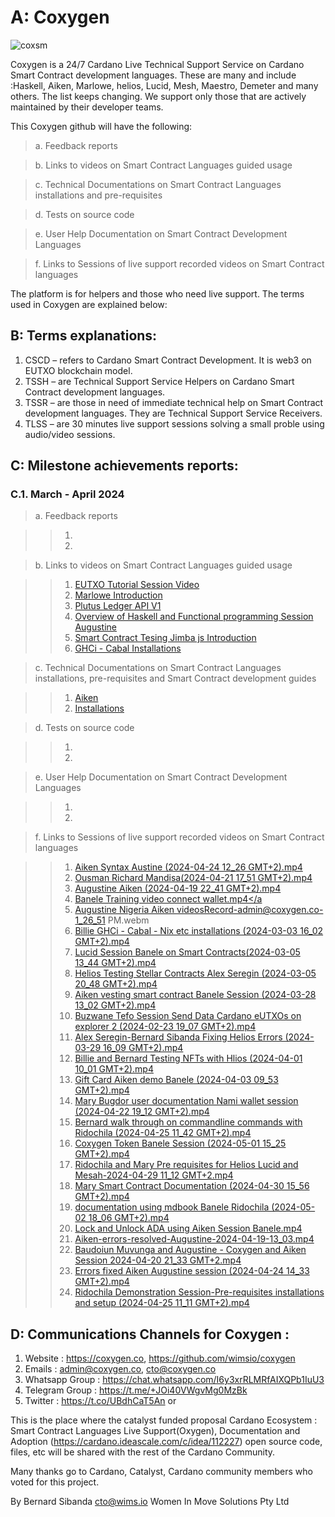 # A: Coxygen
![coxsm](https://github.com/wimsio/coxygen/assets/44117539/1d66f9c5-8b1b-410f-bc30-121b1b43a33d)

Coxygen is a 24/7 Cardano Live Technical Support Service on Cardano Smart Contract development languages. These are many and include :Haskell, Aiken, Marlowe, helios, Lucid, Mesh, Maestro, Demeter and many others. The list keeps changing. We support only those that are actively maintained by their developer teams.

This Coxygen github will have the following:

> a. Feedback reports

> b. Links to videos on Smart Contract Languages guided usage

> c. Technical Documentations on Smart Contract Languages installations and pre-requisites

> d. Tests on source code

> e. User Help Documentation on Smart Contract Development Languages

> f. Links to Sessions of live support recorded videos on Smart Contract languages

The platform is for helpers and those who need live support. The terms used in Coxygen are explained below:

## B: Terms explanations:

1. CSCD – refers to Cardano Smart Contract Development. It is web3 on EUTXO blockchain model.
2. TSSH – are Technical Support Service Helpers on Cardano Smart Contract development languages.
3. TSSR – are those in need of immediate technical help on Smart Contract development languages. They are Technical Support Service Receivers.
4. TLSS – are 30 minutes live support sessions solving a small proble using audio/video sessions.

## C: Milestone achievements reports:

### C.1. March - April 2024

> a. Feedback reports

>> 1. <a href="https://coxygen.co/videos/Aiken-errors-resolved-Augustine-2024-04-19-13_03.mp4"></a>
>> 2. <a href="https://coxygen.co/videos/Ousman Richard Mandisa(2024-04-21 17_51 GMT+2).mp4"></a>

> b. Links to videos on Smart Contract Languages guided usage

>> 1. <a href="https://coxygen.co/videos/Buzwane Tefo Session Send Data Cardano eUTXOs on explorer 1 (2024-04-02 11_11 GMT+2).mp4">EUTXO Tutorial Session Video</a>
>> 2. <a href="https://coxygen.co/videos/Thomas Mabele Masibo Marlowe Introduction (2024-03-27 13_06 GMT+2).mp4">Marlowe Introduction</a>
>> 3. <a href="https://coxygen.co/videos/Augustine Session Plutus Core ledger api (2024-04-25 13_02 GMT+2).mp4">Plutus Ledger API V1 </a>
>> 4. <a href="https://coxygen.co/videos/Overview of Haskell and Functional programming Session Augustine (2024-04-25 14_36 GMT+2).mp4">Overview of Haskell and Functional programming Session Augustine </a>
>> 5. <a href="https://coxygen.co/videos/Annointed George-Boaz-Chisomaga-Rido-Priscilla-smart contract typescript testing using jimba js (2024-04-22 09_26 GMT+2).mp4 ">Smart Contract Tesing Jimba js Introduction</a>
>> 6. <a href="https://coxygen.co/videos/Billie GHCi - Cabal - Nix etc installations (2024-03-03 16_02 GMT+2).mp4">GHCi - Cabal Installations</a>

> c. Technical Documentations on Smart Contract Languages installations, pre-requisites and Smart Contract development guides

>> 1. <a href="https://coxygen.co/aiken/">Aiken</a>
>> 2. <a href="[https://coxygen.co/videos/Ousman Richard Mandisa(2024-04-21 17_51 GMT+2).mp4](https://coxygen.co/installations/)">Installations</a>

> d. Tests on source code

>> 1. <a href="https://coxygen.co/videos/Aiken-errors-resolved-Augustine-2024-04-19-13_03.mp4"></a>
>> 2. <a href="https://coxygen.co/videos/Ousman Richard Mandisa(2024-04-21 17_51 GMT+2).mp4"></a>

> e. User Help Documentation on Smart Contract Development Languages

>> 1. <a href="https://coxygen.co/videos/Aiken-errors-resolved-Augustine-2024-04-19-13_03.mp4"></a>
>> 2. <a href="https://coxygen.co/videos/Ousman Richard Mandisa(2024-04-21 17_51 GMT+2).mp4"></a>

> f. Links to Sessions of live support recorded videos on Smart Contract languages

>> 1. <a href="https://coxygen.co/videos/Aiken-errors-resolved-Augustine-2024-04-19-13_03.mp4">Aiken Syntax Austine (2024-04-24 12_26 GMT+2).mp4</a>
>> 2. <a href="https://coxygen.co/videos/Ousman Richard Mandisa(2024-04-21 17_51 GMT+2).mp4">Ousman Richard Mandisa(2024-04-21 17_51 GMT+2).mp4</a>
>> 3. <a href="https://coxygen.co/videos/Augustine Aiken (2024-04-19 22_41 GMT+2).mp4">Augustine Aiken (2024-04-19 22_41 GMT+2).mp4</a>
>> 4. <a href="https://coxygen.co/videos/Banele Training video connect wallet.mp4">Banele Training video connect wallet.mp4</a
>> 5. <a href="https://coxygen.co/videos/Augustine Nigeria Aiken videosRecord-admin@coxygen.co-1_26_51 PM.webm">Augustine Nigeria Aiken videosRecord-admin@coxygen.co-1_26_51 PM.webm</a>
>> 6. <a href="https://coxygen.co/videos/Billie GHCi - Cabal - Nix etc installations (2024-03-03 16_02 GMT+2).mp4">Billie GHCi - Cabal - Nix etc installations (2024-03-03 16_02 GMT+2).mp4</a>
>> 7. <a href="https://coxygen.co/videos/Lucid Session Banele on Smart Contracts(2024-03-05 13_44 GMT+2).mp4">Lucid Session Banele on Smart Contracts(2024-03-05 13_44 GMT+2).mp4</a>
>> 8. <a href="https://coxygen.co/videos/Helios Testing Stellar Contracts Alex Seregin (2024-03-05 20_48 GMT+2).mp4">Helios Testing Stellar Contracts Alex Seregin (2024-03-05 20_48 GMT+2).mp4</a>
>> 9. <a href="https://coxygen.co/videos/Aiken vesting smart contract Banele Session (2024-03-28 13_02 GMT+2).mp4">Aiken vesting smart contract Banele Session (2024-03-28 13_02 GMT+2).mp4</a>
>> 10. <a href="https://coxygen.co/videos/Buzwane Tefo Session Send Data Cardano eUTXOs on explorer 2 (2024-02-23 19_07 GMT+2).mp4">Buzwane Tefo Session Send Data Cardano eUTXOs on explorer 2 (2024-02-23 19_07 GMT+2).mp4</a>
>> 11. <a href="https://coxygen.co/videos/Alex Seregin-Bernard Sibanda Fixing Helios Errors (2024-03-29 16_09 GMT+2).mp4">Alex Seregin-Bernard Sibanda Fixing Helios Errors (2024-03-29 16_09 GMT+2).mp4</a>
>> 12. <a href="https://coxygen.co/videos/Billie and Bernard Testing NFTs with Hlios (2024-04-01 10_01 GMT+2).mp4">Billie and Bernard Testing NFTs with Hlios (2024-04-01 10_01 GMT+2).mp4</a>
>> 13. <a href="https://coxygen.co/videos/Gift Card Aiken demo Banele (2024-04-03 09_53 GMT+2).mp4">Gift Card Aiken demo Banele (2024-04-03 09_53 GMT+2).mp4</a>
>> 14. <a href="https://coxygen.co/videos/Mary Bugdor user documentation Nami wallet session (2024-04-22 19_12 GMT+2).mp4">Mary Bugdor user documentation Nami wallet session (2024-04-22 19_12 GMT+2).mp4</a>
>> 15. <a href="https://coxygen.co/videos/Bernard walk through on commandline commands with Ridochila (2024-04-25 11_42 GMT+2).mp4">Bernard walk through on commandline commands with Ridochila (2024-04-25 11_42 GMT+2).mp4</a>
>> 16. <a href="https://coxygen.co/videos/Coxygen Token Banele Session  (2024-05-01 15_25 GMT+2).mp4">Coxygen Token Banele Session  (2024-05-01 15_25 GMT+2).mp4</a>
>> 17. <a href="https://coxygen.co/videos/Ridochila and Mary Pre requisites for Helios Lucid and Mesah-2024-04-29 11_12 GMT+2.mp4">Ridochila and Mary Pre requisites for Helios Lucid and Mesah-2024-04-29 11_12 GMT+2.mp4</a>
>> 18. <a href="https://coxygen.co/videos/Mary Smart Contract Documentation  (2024-04-30 15_56 GMT+2).mp4">Mary Smart Contract Documentation  (2024-04-30 15_56 GMT+2).mp4</a>
>> 19. <a href="https://coxygen.co/videos/documentation using mdbook Banele Ridochila (2024-05-02 18_06 GMT+2).mp4">documentation using mdbook Banele Ridochila (2024-05-02 18_06 GMT+2).mp4</a>
>> 20. <a href="https://coxygen.co/videos/Lock and Unlock ADA using Aiken Session Banele.mp4">Lock and Unlock ADA using Aiken Session Banele.mp4</a>
>> 21. <a href="https://coxygen.co/videos/Aiken-errors-resolved-Augustine-2024-04-19-13_03.mp4">Aiken-errors-resolved-Augustine-2024-04-19-13_03.mp4</a>
>> 22. <a href="https://coxygen.co/videos/Baudoiun Muvunga and Augustine - Coxygen and Aiken Session 2024-04-20 21_33 GMT+2.mp4">Baudoiun Muvunga and Augustine - Coxygen and Aiken Session 2024-04-20 21_33 GMT+2.mp4</a>
>> 23. <a href="https://coxygen.co/videos/Errors fixed Aiken Augustine session (2024-04-24 14_33 GMT+2).mp4">Errors fixed Aiken Augustine session (2024-04-24 14_33 GMT+2).mp4</a>
>> 24. <a href="https://coxygen.co/videos/Ridochila Demonstration Session-Pre-requisites installations and setup (2024-04-25 11_11 GMT+2).mp4">Ridochila Demonstration Session-Pre-requisites installations and setup (2024-04-25 11_11 GMT+2).mp4</a>

## D: Communications Channels for Coxygen : 

1. Website : https://coxygen.co, https://github.com/wimsio/coxygen
2. Emails : admin@coxygen.co, cto@coxygen.co
3. Whatsapp Group : https://chat.whatsapp.com/I6y3xrRLMRfAIXQPb1IuU3
5. Telegram Group : https://t.me/+JOi40VWgvMg0MzBk
6. Twitter : https://t.co/UBdhCaT5An or 

This is the place where the catalyst funded proposal Cardano Ecosystem : Smart Contract Languages Live Support(Oxygen), Documentation and Adoption (https://cardano.ideascale.com/c/idea/112227) open source code, files, etc will be shared with the rest of the Cardano Community.

Many thanks go to Cardano, Catalyst, Cardano community members who voted for this project.

By Bernard Sibanda cto@wims.io Women In Move Solutions Pty Ltd 
